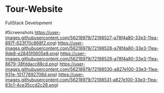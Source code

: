 # Tour-Website
FullStack Development 



#Screenshots
https://user-images.githubusercontent.com/56218979/72198527-a78f4a80-33e3-11ea-897f-623f70c868f2.png)
https://user-images.githubusercontent.com/56218979/72198528-a78f4a80-33e3-11ea-9de8-e2845f0605e8.png)
https://user-images.githubusercontent.com/56218979/72198529-a78f4a80-33e3-11ea-8679-38fddacc88cd.png)
https://user-images.githubusercontent.com/56218979/72198530-a827e100-33e3-11ea-931e-10177892706d.png)
https://user-images.githubusercontent.com/56218979/72198531-a827e100-33e3-11ea-83c1-4ce35ccd2c28.png)
